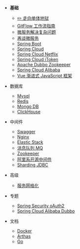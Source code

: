 * **基础**
  * [✏️ 走向单体地狱](走向单体地狱.md)
  * [GitFlow 工作流指南](GitFlow-工作流指南.md)
  * [微服务解决复杂问题](微服务解决复杂问题.md)
  * [再谈微服务](再谈微服务.md)
  * [Spring Boot](Spring-Boot.md)
  * [Spring Cloud](Spring-Cloud.md)
  * [Spring Cloud Netflix](Spring-Cloud-Netflix.md)
  * [Spring Cloud iToken](Spring-Cloud-iToken.md)
  * [Apache Dubbo Zookeeper](Apache-Dubbo-Zookeeper.md)
  * [Spring Cloud Alibaba](Spring-Cloud-Alibaba.md)
  * [Vue 渐进式 JavaScript 框架](Vue-渐进式-JavaScript-框架.md)
* 数据库
  * [Mysql](mysql/)
  * [Redis](redis/)
  * [Mongo DB](mongo/)
  * [ClickHouse](clickhouse/)
* 中间件
  * [Swagger](swagger.md)
  * [Nginx](nginx/)
  * [Elastic Stack](elastic-stack/)
  * [消息队列 MQ](消息队列-MQ.md)
  * [Zookeeper](spring-cloud-netflix/)
  * [阿里系开源中间件](middleware-ali/)
  * [Sharding JDBC](docs-docker/)
* 高级
  * [服务网格化](服务网格化.md)
* 专题

  * [Spring Security oAuth2](Spring-Security-oAuth2.md)
  * [Spring Cloud Alibaba Dubbo](Spring-Cloud-Alibaba-Dubbo.md)
* 文档

  * [Docker](Docs-docker.md)
  * [Arthas](Arthas.md)
  * [Go](go/)
